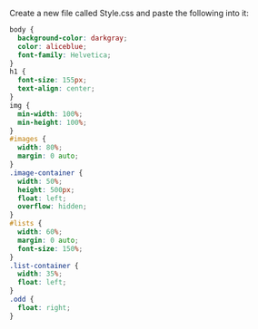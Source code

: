Create a new file called Style.css and paste the following into it:

```css
body {
  background-color: darkgray;
  color: aliceblue;
  font-family: Helvetica;
}
h1 {
  font-size: 155px;
  text-align: center;
}
img {
  min-width: 100%;
  min-height: 100%;
}
#images {
  width: 80%;
  margin: 0 auto;
}
.image-container {
  width: 50%;
  height: 500px;
  float: left;
  overflow: hidden;
}
#lists {
  width: 60%;
  margin: 0 auto;
  font-size: 150%;
}
.list-container {
  width: 35%;
  float: left;
}
.odd {
  float: right;
}
```



